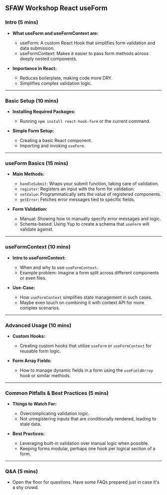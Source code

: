 ## SFAW Workshop React useForm

### Intro (5 mins)

- **What useForm and useFormContext are:**
  - useForm: A custom React Hook that simplifies form validation and data submission.
  - useFormContext: Makes it easier to pass form methods across deeply nested components.

- **Importance in React:**
  - Reduces boilerplate, making code more DRY.
  - Simplifies complex validation logic.

---

### Basic Setup (10 mins)

- **Installing Required Packages:**
  - Running `npm install react-hook-form` or the current command.

- **Simple Form Setup:**
  - Creating a basic React component.
  - Importing and invoking `useForm`.

---

### useForm Basics (15 mins)

- **Main Methods:**
  - `handleSubmit`: Wraps your submit function, taking care of validation.
  - `register`: Registers an input with the form for validation.
  - `setValue`: Programmatically sets the value of registered components.
  - `getError`: Fetches error messages tied to specific fields.

- **Form Validation:**
  - Manual: Showing how to manually specify error messages and logic.
  - Schema-based: Using Yup to create a schema that `useForm` will validate against.

---

### useFormContext (10 mins)

- **Intro to useFormContext:**
  - When and why to use `useFormContext`.
  - Example problem: Imagine a form split across different components or even files.
  
- **Use-Case:**
  - How `useFormContext` simplifies state management in such cases.
  - Maybe even touch on combining it with context API for more complex scenarios.

---

### Advanced Usage (10 mins)

- **Custom Hooks:**
  - Creating custom hooks that utilize `useForm` or `useFormContext` for reusable form logic.
  
- **Form Array Fields:**
  - How to manage dynamic fields in a form using the `useFieldArray` hook or similar methods.

---

### Common Pitfalls & Best Practices (5 mins)

- **Things to Watch For:**
  - Overcomplicating validation logic.
  - Not unregistering inputs that are conditionally rendered, leading to stale data.

- **Best Practices:**
  - Leveraging built-in validation over manual logic when possible.
  - Keeping forms modular, perhaps one hook per logical section of a form.

---

### Q&A (5 mins)

- Open the floor for questions. Have some FAQs prepared just in case it's a shy crowd.
